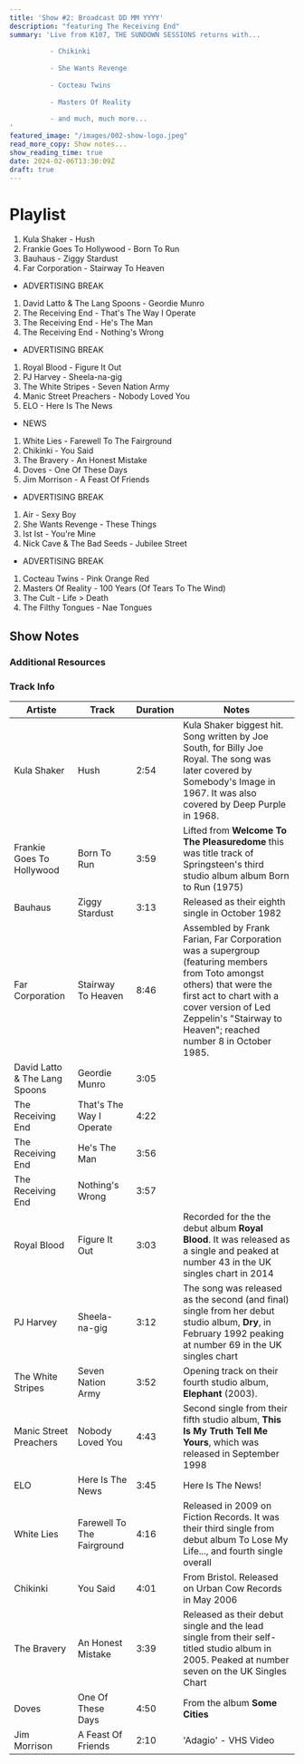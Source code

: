 ```yaml
---
title: 'Show #2: Broadcast DD MM YYYY'
description: "featuring The Receiving End"
summary: 'Live from K107, THE SUNDOWN SESSIONS returns with...
 
          - Chikinki
                    
          - She Wants Revenge
          
          - Cocteau Twins
          
          - Masters Of Reality
          
          - and much, much more...
'
featured_image: "/images/002-show-logo.jpeg"
read_more_copy: Show notes...
show_reading_time: true
date: 2024-02-06T13:30:09Z
draft: true
---
```


# Playlist

1. Kula Shaker - Hush
2. Frankie Goes To Hollywood - Born To Run
3. Bauhaus - Ziggy Stardust
4. Far Corporation - Stairway To Heaven

- ADVERTISING BREAK

1. David Latto & The Lang Spoons - Geordie Munro
2. The Receiving End - That's The Way I Operate
3. The Receiving End - He's The Man
4. The Receiving End - Nothing's Wrong

- ADVERTISING BREAK

1. Royal Blood - Figure It Out
2. PJ Harvey - Sheela-na-gig
3. The White Stripes - Seven Nation Army
4. Manic Street Preachers - Nobody Loved You
5. ELO - Here Is The News

- NEWS

1. White Lies - Farewell To The Fairground
2. Chikinki - You Said
3. The Bravery - An Honest Mistake
4. Doves - One Of These Days
5. Jim Morrison - A Feast Of Friends

- ADVERTISING BREAK

1. Air - Sexy Boy
2. She Wants Revenge - These Things
3. Ist Ist - You're Mine
4. Nick Cave & The Bad Seeds - Jubilee Street

- ADVERTISING BREAK

1. Cocteau Twins - Pink Orange Red
2. Masters Of Reality - 100 Years (Of Tears To The Wind)
3. The Cult - Life > Death
4. The Filthy Tongues - Nae Tongues

## Show Notes

### Additional Resources

### Track Info

| Artiste                       | Track                      | Duration | Notes                                                                                                                                                                                                                                    |
|-------------------------------|----------------------------|----------|------------------------------------------------------------------------------------------------------------------------------------------------------------------------------------------------------------------------------------------|
| Kula Shaker                   | Hush                       | 2:54     | Kula Shaker biggest hit.  Song written by Joe South, for Billy Joe Royal. The song was later covered by Somebody's Image in 1967. It was also covered by Deep Purple in 1968.                                                            |
| Frankie Goes To Hollywood     | Born To Run                | 3:59     | Lifted from **Welcome To The Pleasuredome** this was title track of Springsteen's third studio album album Born to Run (1975)                                                                                                            |
| Bauhaus                       | Ziggy Stardust             | 3:13     | Released as their eighth single in October 1982                                                                                                                                                                                          |
| Far Corporation               | Stairway To Heaven         | 8:46     | Assembled by Frank Farian, Far Corporation was a supergroup (featuring members from Toto amongst others) that were the first act to chart with a cover version of Led Zeppelin's "Stairway to Heaven"; reached number 8 in October 1985. |
| David Latto & The Lang Spoons | Geordie Munro              | 3:05     |                                                                                                                                                                                                                                          |
| The Receiving End             | That's The Way I Operate   | 4:22     |                                                                                                                                                                                                                                          |
| The Receiving End             | He's The Man               | 3:56     |                                                                                                                                                                                                                                          |
| The Receiving End             | Nothing's Wrong            | 3:57     |                                                                                                                                                                                                                                          |
| Royal Blood                   | Figure It Out              | 3:03     | Recorded for the the debut album **Royal Blood**. It was released as a single and peaked at number 43 in the UK singles chart in 2014                                                                                                    |  
| PJ Harvey                     | Sheela-na-gig              | 3:12     | The song was released as the second (and final) single from her debut studio album, **Dry**, in February 1992 peaking at number 69 in the UK singles chart                                                                               |  
| The White Stripes             | Seven Nation Army          | 3:52     | Opening track on their fourth studio album, **Elephant** (2003).                                                                                                                                                                         |  
| Manic Street Preachers        | Nobody Loved You           | 4:43     | Second single from their fifth studio album, **This Is My Truth Tell Me Yours**, which was released in September 1998                                                                                                                    |  
| ELO                           | Here Is The News           | 3:45     | Here Is The News!                                                                                                                                                                                                                        |             
| White Lies                    | Farewell To The Fairground | 4:16     | Released in 2009 on Fiction Records. It was their third single from debut album To Lose My Life..., and fourth single overall                                                                                                            |
| Chikinki                      | You Said                   | 4:01     | From Bristol. Released on Urban Cow Records in May 2006                                                                                                                                                                                  |
| The Bravery                   | An Honest Mistake          | 3:39     | Released as their debut single and the lead single from their self-titled studio album in 2005. Peaked at number seven on the UK Singles Chart                                                                                           |
| Doves                         | One Of These Days          | 4:50     | From the album **Some Cities**                                                                                                                                                                                                           |
| Jim Morrison                  | A Feast Of Friends         | 2:10     | 'Adagio' - VHS Video                                                                                                                                                                                                                     |



